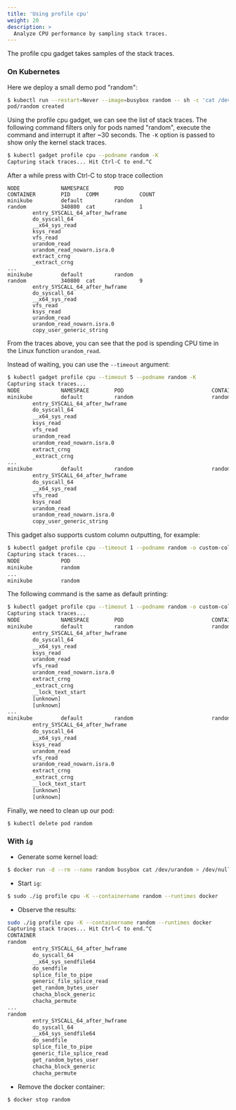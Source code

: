 ```yaml
---
title: 'Using profile cpu'
weight: 20
description: >
  Analyze CPU performance by sampling stack traces.
---
```


The profile cpu gadget takes samples of the stack traces.

### On Kubernetes

Here we deploy a small demo pod "random":

```bash
$ kubectl run --restart=Never --image=busybox random -- sh -c 'cat /dev/urandom > /dev/null'
pod/random created
```

Using the profile cpu gadget, we can see the list of stack traces.
The following command filters only for pods named "random", execute the command
and interrupt it after ~30 seconds. The `-K` option is passed to show only the
kernel stack traces.

```bash
$ kubectl gadget profile cpu --podname random -K
Capturing stack traces... Hit Ctrl-C to end.^C
```

After a while press with Ctrl-C to stop trace collection

```
NODE             NAMESPACE        POD                            CONTAINER        PID     COMM             COUNT
minikube         default          random                         random           340800  cat              1
        entry_SYSCALL_64_after_hwframe
        do_syscall_64
        __x64_sys_read
        ksys_read
        vfs_read
        urandom_read
        urandom_read_nowarn.isra.0
        extract_crng
        _extract_crng
...
minikube         default          random                         random           340800  cat              9
        entry_SYSCALL_64_after_hwframe
        do_syscall_64
        __x64_sys_read
        vfs_read
        ksys_read
        urandom_read
        urandom_read_nowarn.isra.0
        copy_user_generic_string
```

From the traces above, you can see that the pod is spending CPU time in the
Linux function `urandom_read`.

Instead of waiting, you can use the `--timeout` argument:

```bash
$ kubectl gadget profile cpu --timeout 5 --podname random -K
Capturing stack traces...
NODE             NAMESPACE        POD                            CONTAINER        PID     COMM             COUNT
minikube         default          random                         random           340800  cat              1
        entry_SYSCALL_64_after_hwframe
        do_syscall_64
        __x64_sys_read
        ksys_read
        vfs_read
        urandom_read
        urandom_read_nowarn.isra.0
        extract_crng
        _extract_crng
...
minikube         default          random                         random           340800  cat              9
        entry_SYSCALL_64_after_hwframe
        do_syscall_64
        __x64_sys_read
        vfs_read
        ksys_read
        urandom_read
        urandom_read_nowarn.isra.0
        copy_user_generic_string
```

This gadget also supports custom column outputting, for example:

```bash
$ kubectl gadget profile cpu --timeout 1 --podname random -o custom-columns=node,pod
Capturing stack traces...
NODE             POD
minikube         random
...
minikube         random
```

The following command is the same as default printing:

```bash
$ kubectl gadget profile cpu --timeout 1 --podname random -o custom-columns=node,namespace,pod,container,pid,comm,count,stack
Capturing stack traces...
NODE             NAMESPACE        POD                            CONTAINER        PID     COMM             COUNT
minikube         default          random                         random           340800  cat              1
        entry_SYSCALL_64_after_hwframe
        do_syscall_64
        __x64_sys_read
        ksys_read
        urandom_read
        vfs_read
        urandom_read_nowarn.isra.0
        extract_crng
        _extract_crng
        __lock_text_start
        [unknown]
        [unknown]
...
minikube         default          random                         random           340800  cat              1
        entry_SYSCALL_64_after_hwframe
        do_syscall_64
        __x64_sys_read
        ksys_read
        urandom_read
        vfs_read
        urandom_read_nowarn.isra.0
        extract_crng
        _extract_crng
        __lock_text_start
        [unknown]
        [unknown]
```

Finally, we need to clean up our pod:

```bash
$ kubectl delete pod random
```

### With `ig`

* Generate some kernel load:

```bash
$ docker run -d --rm --name random busybox cat /dev/urandom > /dev/null
```

* Start `ig`:

```bash
$ sudo ./ig profile cpu -K --containername random --runtimes docker
```

* Observe the results:

```bash
sudo ./ig profile cpu -K --containername random --runtimes docker
Capturing stack traces... Hit Ctrl-C to end.^C
CONTAINER                                                                                    COMM             PID        COUNT
random                                                                                       cat              641045     1
        entry_SYSCALL_64_after_hwframe
        do_syscall_64
        __x64_sys_sendfile64
        do_sendfile
        splice_file_to_pipe
        generic_file_splice_read
        get_random_bytes_user
        chacha_block_generic
        chacha_permute
...
random                                                                                       cat              641045     5
        entry_SYSCALL_64_after_hwframe
        do_syscall_64
        __x64_sys_sendfile64
        do_sendfile
        splice_file_to_pipe
        generic_file_splice_read
        get_random_bytes_user
        chacha_block_generic
        chacha_permute
```

* Remove the docker container:

```bash
$ docker stop random
```
